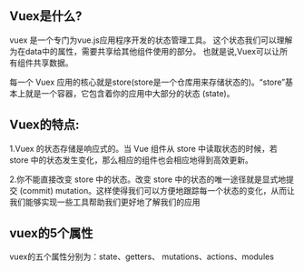 ## Vuex是什么?
vuex 是一个专门为vue.js应用程序开发的状态管理工具。
这个状态我们可以理解为在data中的属性，需要共享给其他组件使用的部分。
也就是说,Vuex可以让所有组件共享数据。

每一个 Vuex 应用的核心就是store(store是一个仓库用来存储状态的)。“store”基本上就是一个容器，它包含着你的应用中大部分的状态 (state)。

## Vuex的特点:
1.Vuex 的状态存储是响应式的。当 Vue 组件从 store 中读取状态的时候，若 store 中的状态发生变化，那么相应的组件也会相应地得到高效更新。

2.你不能直接改变 store 中的状态。改变 store 中的状态的唯一途径就是显式地提交 (commit) mutation。这样使得我们可以方便地跟踪每一个状态的变化，从而让我们能够实现一些工具帮助我们更好地了解我们的应用

## vuex的5个属性
vuex的五个属性分别为：state、getters、 mutations、actions、modules